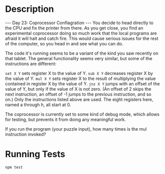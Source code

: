 # Description
--- Day 23: Coprocessor Conflagration ---
You decide to head directly to the CPU and fix the printer from there. As you get close, you find an experimental coprocessor doing so much work that the local programs are afraid it will halt and catch fire. This would cause serious issues for the rest of the computer, so you head in and see what you can do.

The code it's running seems to be a variant of the kind you saw recently on that tablet. The general functionality seems very similar, but some of the instructions are different:

`set X Y` sets register X to the value of Y.
`sub X Y` decreases register X by the value of Y.
`mul X Y` sets register X to the result of multiplying the value contained in register X by the value of Y.
`jnz X Y` jumps with an offset of the value of Y, but only if the value of X is not zero. (An offset of 2 skips the next instruction, an offset of -1 jumps to the previous instruction, and so on.)
Only the instructions listed above are used. The eight registers here, named a through h, all start at 0.

The coprocessor is currently set to some kind of debug mode, which allows for testing, but prevents it from doing any meaningful work.

If you run the program (your puzzle input), how many times is the mul instruction invoked?

# Running Tests
`npm test`
